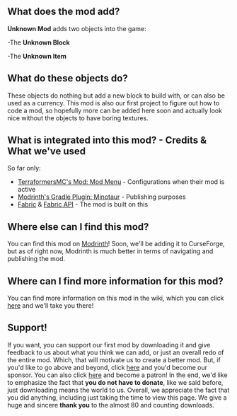 ## What does the mod add?
**Unknown Mod** adds two objects into the game:

-The **Unknown Block**

-The **Unknown Item**
## What do these objects do?
These objects do nothing but add a new block to build with, or can also be used as a currency. This mod is also our first project to figure out how to code a mod, so hopefully more can be added here soon and actually look nice without the objects to have boring textures.
## What is integrated into this mod? - Credits & What we've used
So far only: 
   * [TerraformersMC's Mod: Mod Menu](https://github.com/TerraformersMC/ModMenu) - Configurations when their mod is active
   * [Modrinth's Gradle Plugin: Minotaur](https://github.com/modrinth/minotaur) - Publishing purposes
   * [Fabric](https://github.com/FabricMC) & [Fabric API](https://github.com/FabricMC/fabric) - The mod is built on this
## Where else can I find this mod?
You can find this mod on [Modrinth](https://modrinth.com/mod/unknown-mod)! Soon, we'll be adding it to CurseForge, but as of right now, Modrinth is much better in terms of navigating and publishing the mod.
## Where can I find more information for this mod?
You can find more information on this mod in the wiki, which you can click [here](https://github.com/TheUnknownGroup/unknown-mod/wiki) and we'll take you there!
## Support!
If you want, you can support our first mod by downloading it and give feedback to us about what you think we can add, or just an overall redo of the entire mod. Which, that will motivate us to create a better mod. But, if you'd like to go above and beyond, click [here](https://github.com/sponsors/devonk15) and you'd become our sponsor. You can also click [here](https://www.patreon.com/theunknowngroup) and become a patron! In the end, we'd like to emphasize the fact that **you do not have to donate**, like we said before, just downloading means the world to us. Overall, we appreciate the fact that you did anything, including just taking the time to view this page. We give a huge and sincere **thank you** to the almost 80 and counting downloads.
